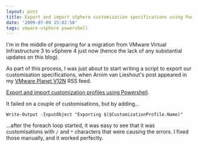 ```yaml
---
layout: post
title: Export and import vSphere customization specifications using PowerShell
date: '2009-07-09 15:02:58'
tags: vmware-vsphere powershell
---
```



I'm in the middle of preparing for a migration from VMware Virtual Infrastructure 3 to vSphere 4 just now (hence the lack of any substantial updates on this blog).

As part of this process, I was just about to start writing  a script to export our customisation specifications, when Arnim van Lieshout's post appeared in my [VMware Planet V12N](http://www.vmware.com/vmtn/planet/v12n/) RSS feed.

[Export and import customization profiles using Powershell](http://www.van-lieshout.com/2009/07/export-and-import-customization-profiles-using-powershell/).

It failed on a couple of customisations, but by adding...

`Write-Output -InputObject "Exporting $($CustomizationProfile.Name)"`

...after the foreach loop started, it was easy to see that it was customisations with `/` and `*` characters that were causing the errors. I fixed those manually, and it worked perfectly.